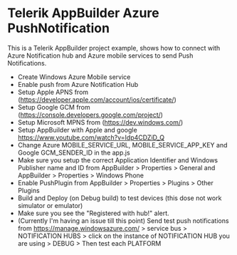 # Telerik AppBuilder Azure PushNotification

This is a Telerik AppBuilder project example, shows how to connect with Azure Notification hub and Azure mobile services to send Push Notifications.


  - Create Windows Azure Mobile service
  - Enable push from Azure Notification Hub
  - Setup Apple APNS from (https://developer.apple.com/account/ios/certificate/)
  - Setup Google GCM from (https://console.developers.google.com/project/) 
  - Setup Microsoft MPNS from (https://dev.windows.com/)
  - Setup AppBuilder with Apple and google https://www.youtube.com/watch?v=Idp4CDZiD_Q
  - Change Azure MOBILE_SERVICE_URL, MOBILE_SERVICE_APP_KEY and Google GCM_SENDER_ID in the app.js
  - Make sure you setup the correct Application Identifier and Windows Publisher name and ID from AppBuilder > Properties > General and AppBuilder > Properties > Windows Phone
  - Enable PushPlugin from AppBuilder > Properties > Plugins > Other Plugins
  - Build and Deploy (on Debug build) to test devices (this dose not work simulator or emulator)
  - Make sure you see the "Registered with hub!" alert.
  - (Currently I'm having an issue till this point) Send test push notifications from https://manage.windowsazure.com/ > service bus > NOTIFICATION HUBS > click on the instance of NOTIFICATION HUB you are using > DEBUG > Then test each PLATFORM
